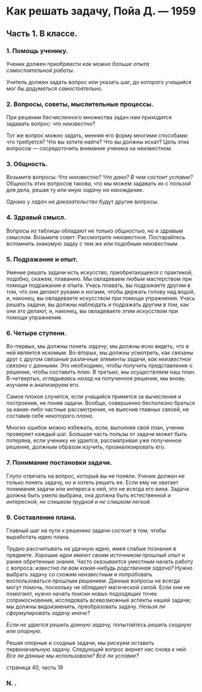 # **Как решать задачу, Пойа Д. — 1959**
## **Часть 1. В классе.**
### **1. Помощь ученику.**
Ученик должен приобреисти *как можно больше опыта самостоятельной работы*. 

Учитель должен задать вопрос или указать шаг, до которого *учащийся мог бы додуматься самостоятельно*.

### **2. Вопросы, советы, мыслительные процессы.**
При решении бесчисленного множества задач нам приходится задавать вопрос: *что неизвестно*?

Тот же вопрос можно задать, менняя его форму многими способами: что требуется? Что вы хотите найти? Что вы должны искат? Цель этих вопросов — сосредоточить внимание ученика на неизвестном.

### **3. Общность.**
Возьмите вопросы: *Что неизвестно? Что дано? В чем состоит условие?* Общность этих вопросов такова, что мы можем задавать их с пользой для дела, решая ту или иную *задачу на нахождение*.

Однако у *задач на доказательство* будут другие вопросы.

### **4. Здравый смысл.**
Вопросы из таблицы обладают не только общностью, но и здравым смыслом. Возьмите совет: Рассмотрите неизвестное. Постарайтесь вспомнить знакомую задау с тем же или подобным неизвестным.

### **5. Подражание и опыт.**
Умение решать задачи есть искусство, приобретающееся с практикой, подобно, скажем, плаванию. Мы овладеваем любым мастерством при помощи подражания и опыта. Учась плавать, вы подражаете другим в том, что они делают руками и ногами, чтобы держать голову над водой, и, наконец, вы овладеваете искусством при помощи упражнения. Учась решать задачи, вы должны наблюдать и подражать другим в том, как они это делают, и, наконец, вы овладеваете этим искусством при помощи упражнения.

### **6. Четыре ступени.**
Во-первых, мы должны *понять задачу*; мы должны ясно видеть, что в ней является искомым. Во-вторых, мы должны усмотреть, как связаны друг с другом связаные различные элементы задачи, *как неизвестное связано с данными*. Это необходимо, чтобы получить представление о решении, чтобы составить *план*. В третьих, мы *осуществляем* наш план. В-четвертых, *оглядываясь назад* на полученное решение, мы вновь изучаем и анализируем его.

Самое плохое случится, если учащийся примется за вычесления и построения, не *поняв* задачи. Вообще, совершенно бесполезно браться за какие-либо частные рассмотрения, не выяснив главных связей, не составив себе некоторого *плана*.

Многих ошибок можно избежать, если, выполняя свой план, ученик проверяет каждый шаг. Большая часть пользы от задачи может быть потеряна, если ученику не удается, рассматривая уже полученное решение, должным образом *изучить*, проанализировать его.

### **7. Понимание постановки задачи.**
Глупо отвечать на вопрос, который вы не поняли. Ученик должен не только понять задачу, но и хотеть решить ее. Если ему не хватает понимания задачи или интереса к ней, это не всегда его вина. Задача должна быть умело выбрана, она должна быть естественной и интересной, *не слишком трудной и не слишком легкой*.

### **9. Составление плана.**
Главный шаг на пути к решению задачи состоит в том, чтобы выработать идею плана.

Трудно рассчитывать на удачную идею, имея слабые познания в предмете. *Хорошие идеи имеют своим источником прошлый опыт* и ранее обретенные знания. Часто оказывается уместным начать работу с вопроса: *известна ли вам какия-нибудь родственная задача?* Нужно выбрать задачу со схожим *неизвестным* и попробовать воспользоваться прошлым решением. Данные вопросы не всегда могут помочь, поскольку не обладают магической силой. Если они не помогают, нужно начать поиски новых подходящих точек соприкосновения, исследовать всевозможные аспекты нашей задачи; мы должны видоизменить, преобразовать задачу. *Нельзя ли сформулировать задачу иначе?*

*Если не удается решить данную задачу, попытайтесь решить сходную или опорную*.

Решая опорные и сходные задачи, мы рискуем оставить первоначальную задачу. Следующий вопрос вернет нас снова к ней: *Все ли данные мы использовали? Всё ли условие?*

страница 40, часть 19
### **N. .**
